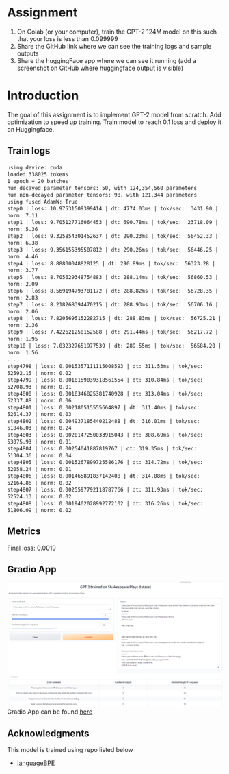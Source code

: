 # Assignment
1. On Colab (or your computer), train the GPT-2 124M model on this such that your loss is less than 0.099999
2. Share the GitHub link where we can see the training logs and sample outputs
3. Share the huggingFace app where we can see it running (add a screenshot on GitHub where huggingface output is visible)

# Introduction
The goal of this assignment is to implement GPT-2 model from scratch. Add optimization to speed up
training. Train model to reach 0.1 loss and deploy it on Huggingface.

## Train logs
    using device: cuda
    loaded 338025 tokens
    1 epoch = 20 batches
    num decayed parameter tensors: 50, with 124,354,560 parameters
    num non-decayed parameter tensors: 98, with 121,344 parameters
    using fused AdamW: True
    step0 | loss: 10.97531509399414 | dt: 4774.03ms | tok/sec:  3431.90 | norm: 7.11
    step1 | loss: 9.705127716064453 | dt: 690.78ms | tok/sec:  23718.09 | norm: 5.36
    step2 | loss: 9.325854301452637 | dt: 290.23ms | tok/sec:  56452.33 | norm: 6.38
    step3 | loss: 9.356155395507812 | dt: 290.26ms | tok/sec:  56446.25 | norm: 4.46
    step4 | loss: 8.88800048828125 | dt: 290.89ms | tok/sec:  56323.28 | norm: 3.77
    step5 | loss: 8.705629348754883 | dt: 288.14ms | tok/sec:  56860.53 | norm: 2.09
    step6 | loss: 8.569194793701172 | dt: 288.82ms | tok/sec:  56728.35 | norm: 2.83
    step7 | loss: 8.218268394470215 | dt: 288.93ms | tok/sec:  56706.16 | norm: 2.06
    step8 | loss: 7.8205695152282715 | dt: 288.83ms | tok/sec:  56725.21 | norm: 2.36
    step9 | loss: 7.422621250152588 | dt: 291.44ms | tok/sec:  56217.72 | norm: 1.95
    step10 | loss: 7.032327651977539 | dt: 289.55ms | tok/sec:  56584.20 | norm: 1.56
    ...
    step4798 | loss: 0.0015357111115008593 | dt: 311.53ms | tok/sec:  52592.15 | norm: 0.02
    step4799 | loss: 0.0018159039318561554 | dt: 310.84ms | tok/sec:  52708.93 | norm: 0.01
    step4800 | loss: 0.0018346825381740928 | dt: 313.04ms | tok/sec:  52337.88 | norm: 0.06
    step4801 | loss: 0.002180515555664897 | dt: 311.40ms | tok/sec:  52614.37 | norm: 0.03
    step4802 | loss: 0.004937185440212488 | dt: 316.01ms | tok/sec:  51846.03 | norm: 0.24
    step4803 | loss: 0.0020147250033915043 | dt: 308.69ms | tok/sec:  53075.93 | norm: 0.01
    step4804 | loss: 0.00254041887819767 | dt: 319.35ms | tok/sec:  51304.36 | norm: 0.04
    step4805 | loss: 0.0015267899725586176 | dt: 314.72ms | tok/sec:  52058.24 | norm: 0.01
    step4806 | loss: 0.001465891837142408 | dt: 314.08ms | tok/sec:  52164.86 | norm: 0.02
    step4807 | loss: 0.0025597792118787766 | dt: 311.93ms | tok/sec:  52524.13 | norm: 0.02
    step4808 | loss: 0.0019402028992772102 | dt: 316.26ms | tok/sec:  51806.09 | norm: 0.02

## Metrics
Final loss: 0.0019

## Gradio App
![Gradio-app](./images/gradio_app.png)  
Gradio App can be found [here](https://huggingface.co/spaces/AkashDataScience/GPT-2)

## Acknowledgments
This model is trained using repo listed below
* [languageBPE](https://github.com/AkashDataScience/gpt2_124M)